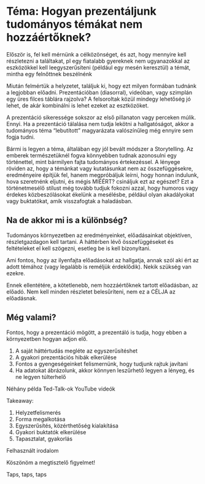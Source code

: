 # Téma: Hogyan prezentáljunk tudományos témákat nem hozzáértőknek?

Először is, fel kell mérnünk a célközönséget, és azt, hogy mennyire kell részletezni a találtakat, pl egy fiatalabb gyereknek nem ugyanazokkal az eszközökkel kell leegyszerűsíteni (például egy mesén keresztül) a témát, mintha egy felnőttnek beszélnénk

Miután felmértük a helyzetet, találjuk ki, hogy ezt milyen formában tudnánk a legjobban előadni.
Prezentációban (diasorral), videóban, vagy szimplán egy üres filces táblára rajzolva?
A felsoroltak közül mindegy lehetőség jó lehet, de akár kombinálni is lehet ezeket az esztközöket.

A prezentáció sikeressége sokszor az első pillanaton vagy perceken múlik. Ennyi.
Ha a prezentáció tálalása nem tudja lekötni a hallgatóságot, akkor a tudományos téma “lebutított” magyarázata valószínűleg még ennyire sem fogja tudni.

Bármi is legyen a téma, általában egy jól bevált módszer a Storytelling. Az emberek természetüknél fogva könnyebben tudnak azonosulni egy történettel, mint bármilyen fajta tudományos értekezéssel.
A lényege röviden az, hogy a témánkat vagy kutatásunkat nem az összefüggésekre, eredményeire építjük fel, hanem megpróbáljuk leírni, hogy honnan indulunk, hova szeretnénk eljutni, és mégis MIÉÉRT? csináljuk ezt az egészet?
Ezt a történetmesélő stílust még tovább tudjuk fokozni azzal, hogy humoros vagy érdekes közbeszólásokat ékelünk a mesélésbe, például olyan akadályokat vagy buktatókat, amik visszafogtak a haladásban.

## Na de akkor mi is a különbség?

Tudományos környezetben az eredményeinket, előadásainkat objektíven, részletgazdagon kell tartani. A háttérben lévő összefüggéseket és feltételeket el kell szögezni, esetleg be is kell bizonyítani.

Ami fontos, hogy az ilyenfajta előadásokat az hallgatja, annak szól aki ért az adott témához (vagy legalább is reméljük érdeklődik).
Nekik szükség van ezekre.

Ennek ellentétére, a kötetlenebb, nem hozzáértőknek tartott előadásban, az előadó.
Nem kell minden részletet belesűríteni, nem ez a CÉLJA az előadásnak.

## Még valami?

Fontos, hogy a prezentáció mögött, a prezentáló is tudja, hogy ebben a környezetben hogyan adjon elő.

1. A saját háttértudás megléte az egyszerűsítéshet
2. A gyakori prezentációs hibák elkerülése
3. Fontos a gyengeségeinket felismernünk, hogy tudjunk rajtuk javítani
4. Ha adatokat ábrázolunk, akkor könnyen leszűrhető legyen a lényeg, és ne legyen túlterhelő

Néhány példa
Ted-Talk-ok
YouTube videók

Takeaway:
1. Helyzetfelismerés
2. Forma megalkotása
3. Egyszerűsítés, közérthetőség kialakítása
4. Gyakori buktatók elkerülése
5. Tapasztalat, gyakorlás

Felhasznált irodalom

Köszönöm a megtisztelő figyelmet!

Taps, taps, taps